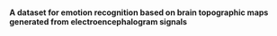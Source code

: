#### A dataset for emotion recognition based on brain topographic maps generated from electroencephalogram signals

